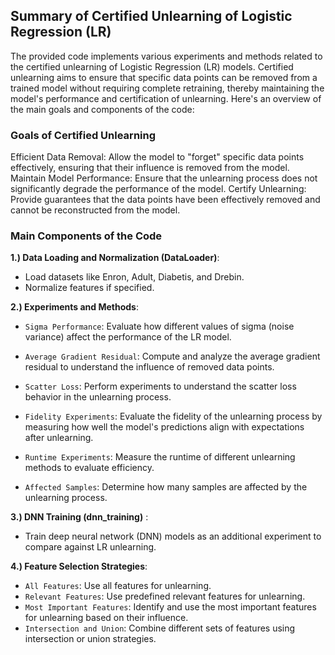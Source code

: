 ## Summary of Certified Unlearning of Logistic Regression (LR)

The provided code implements various experiments and methods related to the certified unlearning of Logistic Regression (LR) models. Certified unlearning aims to ensure that specific data points can be removed from a trained model without requiring complete retraining, thereby maintaining the model's performance and certification of unlearning. Here's an overview of the main goals and components of the code:

### **Goals of Certified Unlearning**
Efficient Data Removal: Allow the model to "forget" specific data points effectively, ensuring that their influence is removed from the model.
Maintain Model Performance: Ensure that the unlearning process does not significantly degrade the performance of the model.
Certify Unlearning: Provide guarantees that the data points have been effectively removed and cannot be reconstructed from the model.

### **Main Components of the Code**
**1.) Data Loading and Normalization (DataLoader)**:

* Load datasets like Enron, Adult, Diabetis, and Drebin.
* Normalize features if specified.

**2.) Experiments and Methods**:

* `Sigma Performance`: Evaluate how different values of sigma (noise variance) affect the performance of the LR model.

* `Average Gradient Residual`: Compute and analyze the average gradient residual to understand the influence of removed data points.
* `Scatter Loss`: Perform experiments to understand the scatter loss behavior in the unlearning process.
* `Fidelity Experiments`: Evaluate the fidelity of the unlearning process by measuring how well the model's predictions align with expectations after unlearning.

* `Runtime Experiments`: Measure the runtime of different unlearning methods to evaluate efficiency.

* `Affected Samples`: Determine how many samples are affected by the unlearning process.

**3.) DNN Training (dnn_training)** :

* Train deep neural network (DNN) models as an additional experiment to compare against LR unlearning.

**4.) Feature Selection Strategies**:

* `All Features`: Use all features for unlearning.
* `Relevant Features`: Use predefined relevant features for unlearning.
* `Most Important Features`: Identify and use the most important features for unlearning based on their influence.
* `Intersection and Union`: Combine different sets of features using intersection or union strategies.
